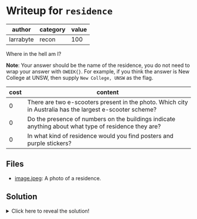 # Writeup for `residence`

|   author  | category | value |
|-----------|----------|-------|
| larrabyte |  recon   |  100  |

Where in the hell am I?

**Note**: Your answer should be the name of the residence, you do not need to wrap your answer with `OWEEK{}`. For example, if you think the answer is New College at UNSW, then supply `New College, UNSW` as the flag.

| cost |                                                 content                                                  |
|------|----------------------------------------------------------------------------------------------------------|
|  0   | There are two e-scooters present in the photo. Which city in Australia has the largest e-scooter scheme? |
|  0   | Do the presence of numbers on the buildings indicate anything about what type of residence they are?     |
|  0   | In what kind of residence would you find posters and purple stickers?                                    |

## Files

- [image.jpeg](image.jpeg): A photo of a residence.

## Solution

<details>
<summary>Click here to reveal the solution!</summary>

### The Big Idea

Looking for clues in the image itself.

### Walkthrough

The residence is numbered, there are e-scooters and purple Vote Yes stickers. The ACT was the only territory in Australia to have voted Yes in the most recent referedum and Canberra has the largest e-scooter scheme in Australia, so bets are on somewhere there. Since it's numbered and built up, probably some kind of university residence. Looking around ANU, we see the image fits with Yukeembruk.

### Flag(s)

- `Yukeembruk, ANU`

</details>
